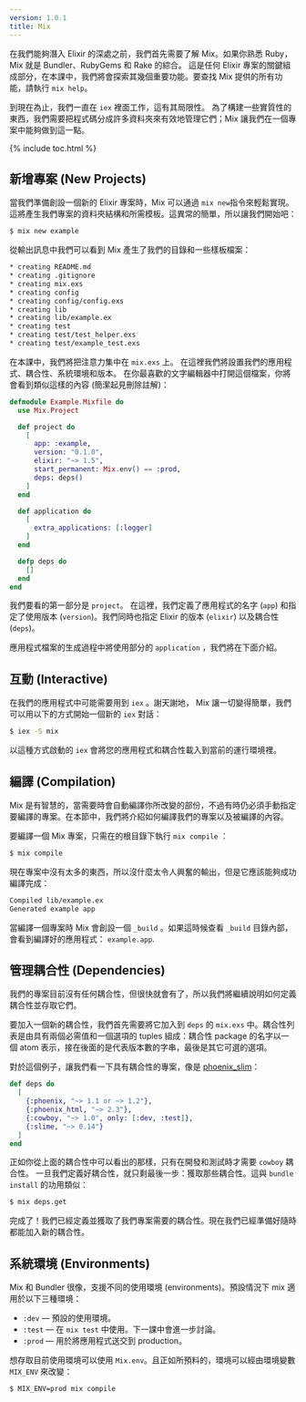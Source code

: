 ```yaml
---
version: 1.0.1
title: Mix
---
```


在我們能夠潛入 Elixir 的深處之前，我們首先需要了解 Mix。如果你熟悉 Ruby，Mix 就是 Bundler、RubyGems 和 Rake 的綜合。
這是任何 Elixir 專案的關鍵組成部分，在本課中，我們將會探索其幾個重要功能。要查找 Mix 提供的所有功能，請執行 `mix help`。

到現在為止，我們一直在 `iex` 裡面工作，這有其局限性。
為了構建一些實質性的東西，我們需要把程式碼分成許多資料夾來有效地管理它們；Mix 讓我們在一個專案中能夠做到這一點。

{% include toc.html %}

## 新增專案 (New Projects)

當我們準備創設一個新的 Elixir 專案時，Mix 可以通過 `mix new`指令來輕鬆實現。
這將產生我們專案的資料夾結構和所需模板。這異常的簡單，所以讓我們開始吧：

```bash
$ mix new example
```

從輸出訊息中我們可以看到 Mix 產生了我們的目錄和一些樣板檔案：

```bash
* creating README.md
* creating .gitignore
* creating mix.exs
* creating config
* creating config/config.exs
* creating lib
* creating lib/example.ex
* creating test
* creating test/test_helper.exs
* creating test/example_test.exs
```

在本課中，我們將把注意力集中在 `mix.exs` 上。
在這裡我們將設置我們的應用程式、耦合性、系統環境和版本。
在你最喜歡的文字編輯器中打開這個檔案，你將會看到類似這樣的內容 (簡潔起見刪除註解)：

```elixir
defmodule Example.Mixfile do
  use Mix.Project

  def project do
    [
      app: :example,
      version: "0.1.0",
      elixir: "~> 1.5",
      start_permanent: Mix.env() == :prod,
      deps: deps()
    ]
  end

  def application do
    [
      extra_applications: [:logger]
    ]
  end

  defp deps do
    []
  end
end
```

我們要看的第一部分是 `project`。
在這裡，我們定義了應用程式的名字 (`app`) 和指定了使用版本 (`version`)。我們同時也指定 Elixir 的版本 (`elixir`) 以及耦合性 (`deps`)。

應用程式檔案的生成過程中將使用部分的 `application` ，我們將在下面介紹。

## 互動 (Interactive)

在我們的應用程式中可能需要用到 `iex` 。謝天謝地， Mix 讓一切變得簡單，我們可以用以下的方式開始一個新的 `iex` 對話：

```bash
$ iex -S mix
```

以這種方式啟動的  `iex` 會將您的應用程式和耦合性載入到當前的運行環境裡。

## 編譯 (Compilation)

Mix 是有智慧的，當需要時會自動編譯你所改變的部份，不過有時仍必須手動指定要編譯的專案。在本節中，我們將介紹如何編譯我們的專案以及被編譯的內容。

要編譯一個 Mix 專案，只需在的根目錄下執行 `mix compile` ：

```bash
$ mix compile
```

現在專案中沒有太多的東西，所以沒什麼太令人興奮的輸出，但是它應該能夠成功編譯完成：

```bash
Compiled lib/example.ex
Generated example app
```

當編譯一個專案時 Mix 會創設一個 `_build` 。如果這時候查看 `_build` 目錄內部，會看到編譯好的應用程式： `example.app`.

## 管理耦合性 (Dependencies)

我們的專案目前沒有任何耦合性，但很快就會有了，所以我們將繼續說明如何定義耦合性並存取它們。

要加入一個新的耦合性，我們首先需要將它加入到 `deps` 的 `mix.exs` 中。耦合性列表是由具有兩個必需值和一個選項的 tuples 組成：耦合性 package 的名字以一個 atom 表示，接在後面的是代表版本數的字串，最後是其它可選的選項。

對於這個例子，讓我們看一下具有耦合性的專案，像是 [phoenix_slim](https://github.com/doomspork/phoenix_slim)：

```elixir
def deps do
  [
    {:phoenix, "~> 1.1 or ~> 1.2"},
    {:phoenix_html, "~> 2.3"},
    {:cowboy, "~> 1.0", only: [:dev, :test]},
    {:slime, "~> 0.14"}
  ]
end
```

正如你從上面的耦合性中可以看出的那樣，只有在開發和測試時才需要 `cowboy` 耦合性。
一旦我們定義好耦合性，就只剩最後一步：獲取那些耦合性。這與 `bundle install` 的功用類似：

```bash
$ mix deps.get
```

完成了！我們已經定義並獲取了我們專案需要的耦合性。現在我們已經準備好隨時都能加入新的耦合性。

## 系統環境 (Environments)

Mix 和 Bundler 很像，支援不同的使用環境 (environments)。預設情況下 mix 適用於以下三種環境：

+ `:dev` — 預設的使用環境。
+ `:test` — 在 `mix test` 中使用。下一課中會進一步討論。
+ `:prod` — 用於將應用程式送交到 production。

想存取目前使用環境可以使用 `Mix.env`。且正如所預料的，環境可以經由環境變數 `MIX_ENV` 來改變：

```bash
$ MIX_ENV=prod mix compile
```
